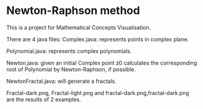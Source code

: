 # Newton-Raphson method
This is a project for Mathematical Concepts Visualisation.

There are 4 java files:
Complex.java: represents points in complex plane.

Polynomial.java: represents complex polynomials.

Newton.java: given an initial Complex point z0 calculates the corresponding root of Polynomial by Newton-Raphson, if possible.

NewtonFractal.java: will generate a fractals.

Fractal-dark.png, Fractal-light.png and fractal-dark.png,fractal-dark.png are the results of 2 examples.
